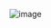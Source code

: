 ![image](https://user-images.githubusercontent.com/101226179/215411750-419ace0f-88bf-493b-9047-1a185b07d9db.png)
